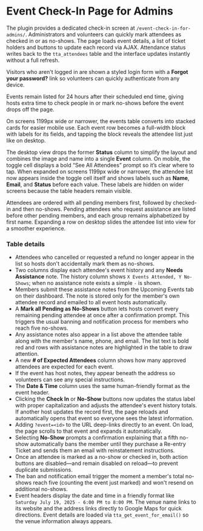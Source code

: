 # Event Check-In Page for Admins

The plugin provides a dedicated check-in screen at `/event-check-in-for-admins/`.
Administrators and volunteers can quickly mark attendees as checked in or as
no-shows. The page loads event details, a list of ticket holders and buttons to
update each record via AJAX. Attendance status writes back to the
`tta_attendees` table and the interface updates instantly without a full refresh.

Visitors who aren't logged in are shown a styled login form with a **Forgot your
password?** link so volunteers can quickly authenticate from any device.

Events remain listed for 24 hours after their scheduled end time, giving hosts
extra time to check people in or mark no-shows before the event drops off the
page.

On screens 1199px wide or narrower, the events table converts into stacked
cards for easier mobile use. Each event row becomes a full-width block with
labels for its fields, and tapping the block reveals the attendee list just like
on desktop.

The desktop view drops the former **Status** column to simplify the layout and
combines the image and name into a single **Event** column. On mobile, the
toggle cell displays a bold “See All Attendees” prompt so it’s clear where to
tap. When expanded on screens 1199px wide or narrower, the attendee list now
appears inside the toggle cell itself and shows labels such as **Name**,
**Email**, and **Status** before each value. These labels are hidden on wider
screens because the table headers remain visible.

Attendees are ordered with all pending members first, followed by checked-in
and then no-shows. Pending attendees who request assistance are listed before
other pending members, and each group remains alphabetized by first name.
Expanding a row on desktop slides the attendee list into view for a smoother
experience.

### Table details

- Attendees who cancelled or requested a refund no longer appear in the list so
  hosts don't accidentally mark them as no-shows.
- Two columns display each attendee's event history and any **Needs Assistance** note. The history column shows `X Events Attended, Y No-Shows`; when no assistance note exists a simple `-` is shown.
- Members submit these assistance notes from the Upcoming Events tab on their dashboard. The note is stored only for the member's own attendee record and emailed to all event hosts automatically.
- A **Mark all Pending as No-Shows** button lets hosts convert every remaining
  pending attendee at once after a confirmation prompt. This triggers the usual
  banning and notification process for members who reach five no-shows.
- Any assistance notes also appear in a list above the attendee table along
  with the member's name, phone, and email. The list text is bold red and rows
  with assistance notes are highlighted in the table to draw attention.
- A new **# of Expected Attendees** column shows how many approved attendees are expected for each event.
- If the event has host notes, they appear beneath the address so volunteers can see any special instructions.
- The **Date & Time** column uses the same human-friendly format as the event header.
- Clicking the **Check In** or **No-Show** buttons now updates the status label with proper capitalization and adjusts the
  attendee's event history totals. If another host updates the record first, the page reloads and automatically opens that event so everyone sees the latest information.
- Adding `?event=<id>` to the URL deep-links directly to an event. On load, the page scrolls to that event and expands it automatically.
- Selecting **No-Show** prompts a confirmation explaining that a fifth no-show automatically bans the member until they purchase a Re-entry Ticket and sends them an email with reinstatement instructions.
- Once an attendee is marked as a no-show or checked in, both action buttons are disabled—and remain disabled on reload—to prevent duplicate submissions.
- The ban and notification email trigger the moment a member's total no-shows reach five (counting the event just marked) and won't resend on additional no-shows.
- Event headers display the date and time in a friendly format like `Saturday July 19, 2025 - 6:00 PM to 8:00 PM`. The venue name links to its website and the address links directly to Google Maps for quick directions. Event details are loaded via `tta_get_event_for_email()` so the venue information always appears.

